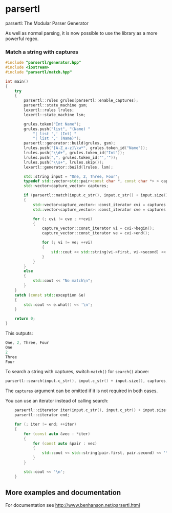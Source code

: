 parsertl
========

parsertl: The Modular Parser Generator

As well as normal parsing, it is now possible to use the library as a more powerful regex.

### Match a string with captures

```cpp
#include "parsertl/generator.hpp"
#include <iostream>
#include "parsertl/match.hpp"

int main()
{
    try
    {
        parsertl::rules grules(parsertl::enable_captures);
        parsertl::state_machine gsm;
        lexertl::rules lrules;
        lexertl::state_machine lsm;

        grules.token("Int Name");
        grules.push("list", "(Name) "
            "| list ',' (Int) "
            "| list ',' (Name)");
        parsertl::generator::build(grules, gsm);
        lrules.push("[A-Z_a-z]\\w*", grules.token_id("Name"));
        lrules.push("\\d+", grules.token_id("Int"));
        lrules.push(",", grules.token_id("','"));
        lrules.push("\\s+", lrules.skip());
        lexertl::generator::build(lrules, lsm);

        std::string input = "One, 2, Three, Four";
        typedef std::vector<std::pair<const char *, const char *> > capture_vector;
        std::vector<capture_vector> captures;

        if (parsertl::match(input.c_str(), input.c_str() + input.size(), captures, lsm, gsm))
        {
            std::vector<capture_vector>::const_iterator cvi = captures.begin();
            std::vector<capture_vector>::const_iterator cve = captures.end();

            for (; cvi != cve ; ++cvi)
            {
                capture_vector::const_iterator vi = cvi->begin();
                capture_vector::const_iterator ve = cvi->end();

                for (; vi != ve; ++vi)
                {
                    std::cout << std::string(vi->first, vi->second) << '\n';
                }
            }
        }
        else
        {
            std::cout << "No match\n";
        }
    }
    catch (const std::exception &e)
    {
        std::cout << e.what() << '\n';
    }

    return 0;
}
```
This outputs:
```cpp
One, 2, Three, Four
One
2
Three
Four
```

To search a string with captures, switch `match()` for `search()` above:
```cpp
parsertl::search(input.c_str(), input.c_str() + input.size(), captures, lsm, gsm)
```
The `captures` argument can be omitted if it is not required in both cases.

You can use an iterator instead of calling search:

```cpp
    parsertl::citerator iter(input.c_str(), input.c_str() + input.size(), lsm, gsm);
    parsertl::citerator end;

    for (; iter != end; ++iter)
    {
        for (const auto &vec : *iter)
        {
            for (const auto &pair : vec)
            {
                std::cout << std::string(pair.first, pair.second) << '\n';
            }
        }

        std::cout << '\n';
    }
```

## More examples and documentation

For documentation see http://www.benhanson.net/parsertl.html
